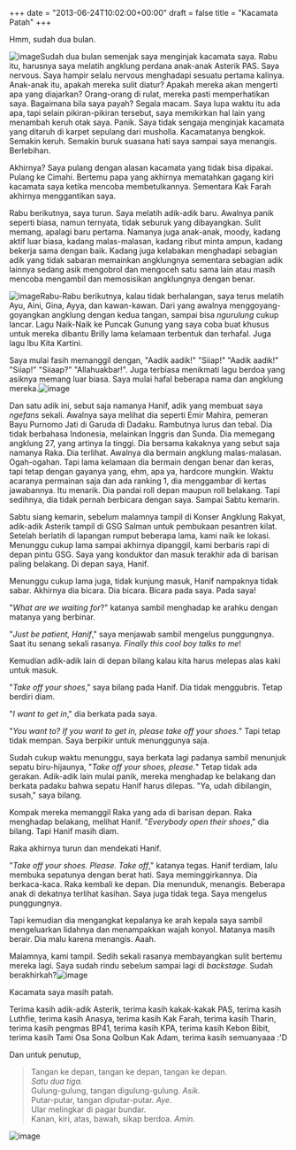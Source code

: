+++
date = "2013-06-24T10:02:00+00:00"
draft = false
title = "Kacamata Patah"
+++
<p>Hmm, sudah dua bulan.</p>
<p><img alt="image" src="/img/2013-06-24-kacamata-patah/098740c362b9ab7f6db87fb9d771d172b53f852cf08852f9a045e8f1243af5a7.jpg" />Sudah dua bulan semenjak saya menginjak kacamata saya. Rabu itu, harusnya saya melatih angklung perdana anak-anak Asterik PAS. Saya nervous. Saya hampir selalu nervous menghadapi sesuatu pertama kalinya. Anak-anak itu, apakah mereka sulit diatur? Apakah mereka akan mengerti apa yang diajarkan? Orang-orang di rulat, mereka pasti memperhatikan saya. Bagaimana bila saya payah? Segala macam. Saya lupa waktu itu ada apa, tapi selain pikiran-pikiran tersebut, saya memikirkan hal lain yang menambah keruh otak saya. Panik. Saya tidak sengaja menginjak kacamata yang ditaruh di karpet sepulang dari musholla. Kacamatanya bengkok. Semakin keruh. Semakin buruk suasana hati saya sampai saya menangis. Berlebihan.</p>
<p>Akhirnya? Saya pulang dengan alasan kacamata yang tidak bisa dipakai. Pulang ke Cimahi. Bertemu papa yang akhirnya mematahkan gagang kiri kacamata saya ketika mencoba membetulkannya. Sementara Kak Farah akhirnya menggantikan saya.</p>
<p>Rabu berikutnya, saya turun. Saya melatih adik-adik baru. Awalnya panik seperti biasa, namun ternyata, tidak seburuk yang dibayangkan. Sulit memang, apalagi baru pertama. Namanya juga anak-anak, moody, kadang aktif luar biasa, kadang malas-malasan, kadang ribut minta ampun, kadang bekerja sama dengan baik. Kadang juga kelabakan menghadapi sebagian adik yang tidak sabaran memainkan angklungnya sementara sebagian adik lainnya sedang asik mengobrol dan mengoceh satu sama lain atau masih mencoba mengambil dan memosisikan angklungnya dengan benar.</p>
<p><img alt="image" src="/img/2013-06-24-kacamata-patah/ea897c61659bc13a40ab4137a8cd9d5d851c65ad179ee278be94c587204d64ed.jpg" />Rabu-Rabu berikutnya, kalau tidak berhalangan, saya terus melatih Ayu, Aini, Gina, Ayya, dan kawan-kawan. Dari yang awalnya menggoyang-goyangkan angklung dengan kedua tangan, sampai bisa <em>ngurulung</em> cukup lancar. Lagu Naik-Naik ke Puncak Gunung yang saya coba buat khusus untuk mereka dibantu Brilly lama kelamaan terbentuk dan terhafal. Juga lagu Ibu Kita Kartini.</p>
<p>Saya mulai fasih memanggil dengan, "Aadik aadik!" "Siiap!" "Aadik aadik!" "Siiap!" "Siiaap?" "Allahuakbar!". Juga terbiasa menikmati lagu berdoa yang asiknya memang luar biasa. Saya mulai hafal beberapa nama dan angklung mereka.<img alt="image" src="/img/2013-06-24-kacamata-patah/1e82df16644c4caa6986a9fefcdeed29417b015c6a74fa4b7f5c5b9179c387a2.jpg" /></p>
<p></p>
<p>Dan satu adik ini, sebut saja namanya Hanif, adik yang membuat saya <em>ngefans</em> sekali. Awalnya saya melihat dia seperti Emir Mahira, pemeran Bayu Purnomo Jati di Garuda di Dadaku. Rambutnya lurus dan tebal. Dia tidak berbahasa Indonesia, melainkan Inggris dan Sunda. Dia memegang angklung 27, yang artinya la tinggi. Dia bersama kakaknya yang sebut saja namanya Raka. Dia terlihat. Awalnya dia bermain angklung malas-malasan. Ogah-ogahan. Tapi lama kelamaan dia bermain dengan benar dan keras, tapi tetap dengan gayanya yang, ehm, apa ya, hardcore mungkin. Waktu acaranya permainan saja dan ada ranking 1, dia menggambar di kertas jawabannya. Itu menarik. Dia pandai roll depan maupun roll belakang. Tapi sedihnya, dia tidak pernah berbicara dengan saya. Sampai Sabtu kemarin.</p>
<p>Sabtu siang kemarin, sebelum malamnya tampil di Konser Angklung Rakyat, adik-adik Asterik tampil di GSG Salman untuk pembukaan pesantren kilat. Setelah berlatih di lapangan rumput beberapa lama, kami naik ke lokasi. Menunggu cukup lama sampai akhirnya dipanggil, kami berbaris rapi di depan pintu GSG. Saya yang konduktor dan masuk terakhir ada di barisan paling belakang. Di depan saya, Hanif.</p>
<p>Menunggu cukup lama juga, tidak kunjung masuk, Hanif nampaknya tidak sabar. Akhirnya dia bicara. Dia bicara. Bicara pada saya. Pada saya!</p>
<p>"<em>What are we waiting for</em>?" katanya sambil menghadap ke arahku dengan matanya yang berbinar.</p>
<p>"<em>Just be patient, Hanif</em>," saya menjawab sambil mengelus punggungnya. Saat itu senang sekali rasanya. <em>Finally this cool boy talks to me</em>!</p>
<p>Kemudian adik-adik lain di depan bilang kalau kita harus melepas alas kaki untuk masuk.</p>
<p>"<em>Take off your shoes</em>," saya bilang pada Hanif. Dia tidak menggubris. Tetap berdiri diam.</p>
<p>"<em>I want to get in</em>," dia berkata pada saya.</p>
<p>"<em>You want to? If you want to get in, please take off your shoes.</em>" Tapi tetap tidak mempan. Saya berpikir untuk menunggunya saja.</p>
<p>Sudah cukup waktu menunggu, saya berkata lagi padanya sambil menunjuk sepatu biru-hijaunya, "<em>Take off your shoes, please.</em>" Tetap tidak ada gerakan. Adik-adik lain mulai panik, mereka menghadap ke belakang dan berkata padaku bahwa sepatu Hanif harus dilepas. "Ya, udah dibilangin, susah," saya bilang.</p>
<p>Kompak mereka memanggil Raka yang ada di barisan depan. Raka menghadap belakang, melihat Hanif. "<em>Everybody open their shoes</em>," dia bilang. Tapi Hanif masih diam.</p>
<p>Raka akhirnya turun dan mendekati Hanif.</p>
<p>"<em>Take off your shoes. Please. Take off</em>," katanya tegas. Hanif terdiam, lalu membuka sepatunya dengan berat hati. Saya meminggirkannya. Dia berkaca-kaca. Raka kembali ke depan. Dia menunduk, menangis. Beberapa anak di dekatnya terlihat kasihan. Saya juga tidak tega. Saya mengelus punggungnya.</p>
<p>Tapi kemudian dia mengangkat kepalanya ke arah kepala saya sambil mengeluarkan lidahnya dan menampakkan wajah konyol. Matanya masih berair. Dia malu karena menangis. Aaah.</p>
<p>Malamnya, kami tampil. Sedih sekali rasanya membayangkan sulit bertemu mereka lagi. Saya sudah rindu sebelum sampai lagi di <em>backstage</em>. Sudah berakhirkah?<img alt="image" src="/img/2013-06-24-kacamata-patah/884ebca0ff7dc3d122049d62430b162b4d4f6a29830e3fca224777e15ee10eb8.jpg" /></p>
<p></p>
<p>Kacamata saya masih patah.</p>
<p>Terima kasih adik-adik Asterik, terima kasih kakak-kakak PAS, terima kasih Luthfie, terima kasih Anasya, terima kasih Kak Farah, terima kasih Tharin, terima kasih pengmas BP41, terima kasih KPA, terima kasih Kebon Bibit, terima kasih Tami Osa Sona Qolbun Kak Adam, terima kasih semuanyaaa :'D</p>
<p>Dan untuk penutup,</p>
<blockquote>
<p>Tangan ke depan, tangan ke depan, tangan ke depan.<br /><em>Satu dua tiga.<br /></em><span>Gulung-gulung, tangan digulung-gulung. <em>Asik.</em><br /></span><span>Putar-putar, tangan diputar-putar. <em>Aye.</em><br />Ular melingkar di pagar bundar.<br />Kanan, kiri, atas, bawah, sikap berdoa. <em>Amin.</em></span></p>
</blockquote>
<p></p>
<p><img alt="image" src="/img/2013-06-24-kacamata-patah/cb4584a73b27112a22e95f9579e2357a003a73dd7d1b35f09f330cb461a1ddf9.jpg" /></p>
<p></p>